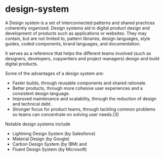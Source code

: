 # design-system

A Design system is a set of interconnected patterns and shared practices coherently organized.
Design systems aid in digital product design and development of products such as applications or websites.
They may contain, but are not limited to, pattern libraries, design languages, style guides, coded components, brand languages, and documentation.

It serves as a reference that helps the different teams involved (such as designers, developers, copywriters and project managers) design and build digital products.

Some of the advantages of a design system are:

-  Faster builds, through reusable components and shared rationale.
-  Better products, through more cohesive user experiences and a consistent design language.
-  Improved maintenance and scalability, through the reduction of design and technical debt.
-  Stronger focus for product teams, through tackling common problems so teams can concentrate on solving user needs.[3]

Notable design systems include

- Lightning Design System (by Salesforce)
- Material Design (by Google)
- Carbon Design System (by IBM) and
- Fluent Design System (by Microsoft)
